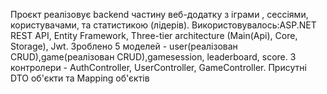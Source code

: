 Проєкт реалізовує backend частину веб-додатку з іграми , сессіями, користувачами, та статистикою (лідерів).
Використовувалось:ASP.NET REST API, Entity Framework, Three-tier architecture (Main(Api), Core, Storage), Jwt.
Зроблено 5 моделей - user(реалізован CRUD),game(реалізован CRUD),gamesession, leaderboard, score.
3 контролери - AuthController, UserController, GameController.
Присутні DTO об'єкти та Mapping об'єктів  
